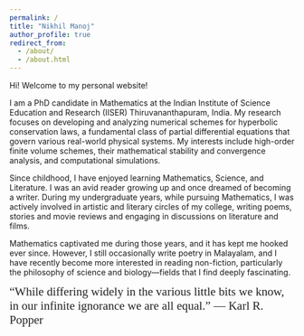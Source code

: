```yaml
---
permalink: /
title: "Nikhil Manoj"
author_profile: true
redirect_from: 
  - /about/
  - /about.html
---
```

Hi! Welcome to my personal website!

I am a PhD candidate in Mathematics at the Indian Institute of Science Education and Research (IISER) Thiruvananthapuram, India. My research focuses on developing and analyzing numerical schemes for hyperbolic conservation laws, a fundamental class of partial differential equations that govern various real-world physical systems. My interests include high-order finite volume schemes, their mathematical stability and convergence analysis, and computational simulations.

Since childhood, I have enjoyed learning Mathematics, Science, and Literature. I was an avid reader growing up and once dreamed of becoming a writer. During my undergraduate years, while pursuing Mathematics, I was actively involved in artistic and literary circles of my college, writing poems, stories and movie reviews and engaging in discussions on literature and films.

Mathematics captivated me during those years, and it has kept me hooked ever since. However, I still occasionally write poetry in Malayalam, and I have recently become more interested in reading non-fiction, particularly the philosophy of science and biology—fields that I find deeply fascinating.




<span style="font-family: 'Brush Script MT', cursive; font-size: 1.5em; color: #242424;">
  “While differing widely in the various little bits we know, in our infinite ignorance we are all equal.”
  ― Karl R. Popper
</span>
